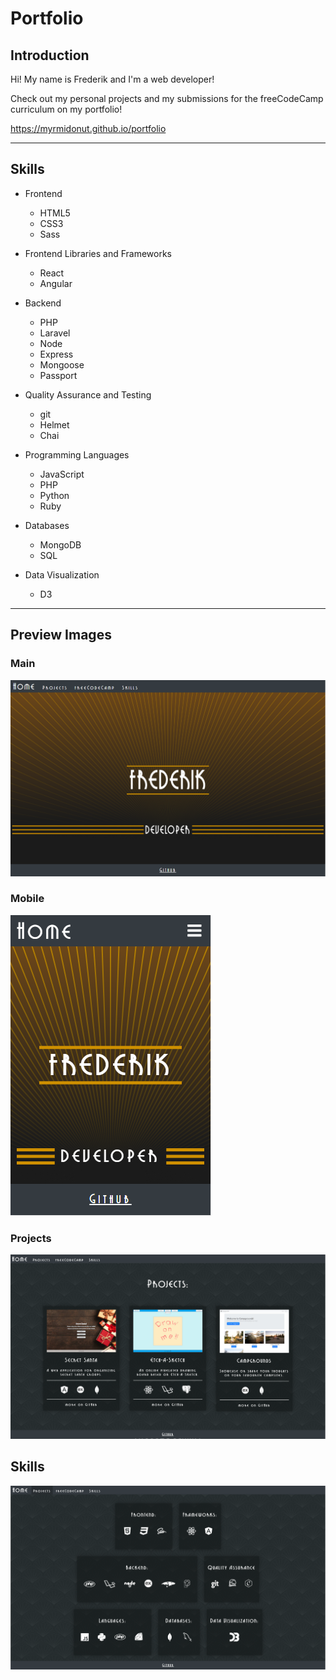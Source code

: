# Portfolio

## Introduction

Hi! My name is Frederik and I'm a web developer!

Check out my personal projects and my submissions for the freeCodeCamp curriculum on my portfolio!

https://myrmidonut.github.io/portfolio

***

## Skills
* Frontend
   * HTML5
   * CSS3
   * Sass

* Frontend Libraries and Frameworks
   * React
   * Angular

* Backend
   * PHP
   * Laravel
   * Node
   * Express
   * Mongoose
   * Passport

* Quality Assurance and Testing
   * git
   * Helmet
   * Chai

* Programming Languages
   * JavaScript
   * PHP
   * Python
   * Ruby

* Databases
   * MongoDB
   * SQL

* Data Visualization
   * D3

***

## Preview Images
### Main
![Main](readme_images/main.png)

### Mobile
![Mobile](readme_images/mobile.png)

### Projects
![Projects](readme_images/projects.png)

## Skills
![Skills](readme_images/skills.png)